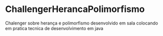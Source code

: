 # ChallengerHerancaPolimorfismo
Chalenger sobre herança e polimorfismo desenvolvido em sala colocando em pratica tecnica de desenvolvimento em java 
